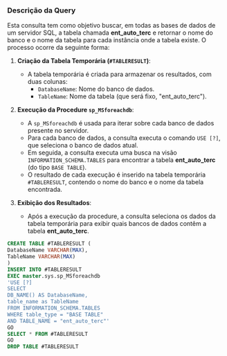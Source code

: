 ### Descrição da Query

Esta consulta tem como objetivo buscar, em todas as bases de dados de um servidor SQL, a tabela chamada **ent_auto_terc** e retornar o nome do banco e o nome da tabela para cada instância onde a tabela existe. O processo ocorre da seguinte forma:

1. **Criação da Tabela Temporária (`#TABLERESULT`)**:
   - A tabela temporária é criada para armazenar os resultados, com duas colunas:
     - `DatabaseName`: Nome do banco de dados.
     - `TableName`: Nome da tabela (que será fixo, "ent_auto_terc").
   
2. **Execução da Procedure `sp_MSforeachdb`**:
   - A `sp_MSforeachdb` é usada para iterar sobre cada banco de dados presente no servidor.
   - Para cada banco de dados, a consulta executa o comando `USE [?]`, que seleciona o banco de dados atual.
   - Em seguida, a consulta executa uma busca na visão `INFORMATION_SCHEMA.TABLES` para encontrar a tabela **ent_auto_terc** (do tipo `BASE TABLE`).
   - O resultado de cada execução é inserido na tabela temporária `#TABLERESULT`, contendo o nome do banco e o nome da tabela encontrada.

3. **Exibição dos Resultados**:
   - Após a execução da procedure, a consulta seleciona os dados da tabela temporária para exibir quais bancos de dados contêm a tabela **ent_auto_terc**.
   
```SQL
CREATE TABLE #TABLERESULT (
DatabaseName VARCHAR(MAX),
TableName VARCHAR(MAX)
)
INSERT INTO #TABLERESULT
EXEC master.sys.sp_MSforeachdb 
'USE [?]
SELECT 
DB_NAME() AS DatabaseName,
table_name as TableName
FROM INFORMATION_SCHEMA.TABLES
WHERE table_type = "BASE TABLE"
AND TABLE_NAME = "ent_auto_terc"'
GO
SELECT * FROM #TABLERESULT
GO
DROP TABLE #TABLERESULT
```